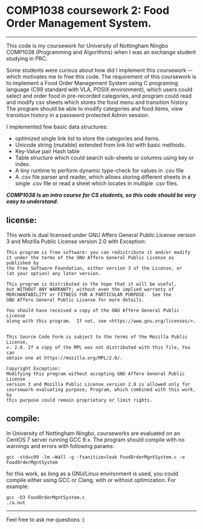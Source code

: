 # COMP1038 coursework 2: Food Order Management System.

---

This code is my coursework for University of Nottingham Ningbo COMP1038 (Programming and Algorithms) when I was
an exchange student studying in PRC. 

Some students were curious about how did I implement this coursework -- which motivates me to free this code.
The requirement of this coursework is to implement a Food Order Management System using C programing language
(C99 standard with VLA, POSIX environment), which users could select 
and order food in pre-recorded categories, and program could read and modify csv sheets which stores the
food menu and transition history. The program should be able to modify categories and food items, view transition
history in a password protected Admin session.

I implemented few basic data structures:

- optimized single link list to store the categories and items. 
- Unicode string (mutable) extended from link list with basic methods.
- Key-Value pair Hash table
- Table structure which could search sub-sheets or columns using key or index.
- A tiny runtime to perform dynamic type-check for values in .csv file
- A .csv file parser and reader, which allows storing different sheets in a single .csv file or read a sheet
which locates in multiple .csv files.

___COMP1038 Is an intro course for CS students, so this code should be very easy to understand.___

## license:

This work is dual licensed under GNU Affero General Public License version 3 and Mozilla Public
License version 2.0 with Exception:

	This program is free software: you can redistribute it and/or modify
	it under the terms of the GNU Affero General Public License as published by
	the Free Software Foundation, either version 3 of the License, or
	(at your option) any later version.

	This program is distributed in the hope that it will be useful,
	but WITHOUT ANY WARRANTY; without even the implied warranty of
	MERCHANTABILITY or FITNESS FOR A PARTICULAR PURPOSE.  See the
	GNU Affero General Public License for more details.

	You should have received a copy of the GNU Affero General Public License
	along with this program.  If not, see <https://www.gnu.org/licenses/>.


	This Source Code Form is subject to the terms of the Mozilla Public License,
	v. 2.0. If a copy of the MPL was not distributed with this file, You can
	obtain one at https://mozilla.org/MPL/2.0/.

    Copyright Exception:
    Modifying this program without accepting GNU Affero General Public License
    version 3 and Mozilla Public License version 2.0 is allowed only for
    coursework evaluating purpose; Program, which combined with this work, by
    this purpose could remain proprietary or limit rights.

## compile:
In University of Nottingham Ningbo, courseworks are evaluated on an CentOS 7 server running GCC 9.x. 
The program should compile with no warnings and errors with following params:

    gcc -std=c99 -lm –Wall -g -fsanitize=leak FoodOrderMgntSystem.c -o FoodOrderMgntSystem

for this work, as long as a GNU/Linux environment is used, you could compile either using GCC or Clang, 
with or without optimization. For example:

    gcc -O3 FoodOrderMgntSystem.c
    ./a.out

---

Feel free to ask me questions :)